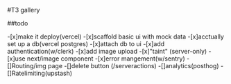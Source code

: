 #T3 gallery

##todo

-[x]make it deploy(vercel)
-[x]scaffold basic ui with mock data
-[x]acctually set up a db(vercel postgres)
-[x]attach db to ui
-[x]add authentication(w/clerk)
-[x]add image upload
-[x]"taint" (server-only)
-[x]use next/image component
-[x]error mangement(w/sentry)
-[]Routing/img page
-[]delete button (/serveractions)
-[]analytics(posthog)
-[]Ratelimiting(upstash)
